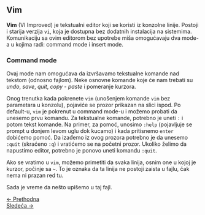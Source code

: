 <link rel="stylesheet" href="/UNIX-beginner-course/assets/css/custom.css">

## Vim

**Vim** (VI Improved) je tekstualni editor koji se koristi iz konzolne linije. Postoji i starija verzija `vi`, koja je dostupna bez dodatnih instalacija na sistemima. Komunikaciju sa ovim editorom bez upotrebe miša omogućavaju dva mode-a u kojima radi: command mode i insert mode.

### Command mode
Ovaj mode nam omogućava da izvršavamo tekstualne komande nad tekstom (odnosno fajlom). Neke osnovne komande koje će nam trebati su *undo*, *save*, *quit*, *copy - paste* i pomeranje kurzora.

Onog trenutka kada pokrenete `vim` (unošenjem komande `vim` bez parametara u konzolu), pojaviće se prozor prikazan na slici ispod. Po default-u, `vim` je pokrenut u command mode-u i možemo probati da unesemo prvu komandu. Za tekstualne komande, potrebno je uneti `:` i potom tekst komande. Na primer, za pomoć, unosimo `:help` (pojavljuje se prompt u donjem levom uglu dok kucamo) i kada pritisnemo `enter` dobićemo pomoć. Da izađemo iz ovog prozora potrebno je da unesemo `:quit` (skraćeno `:q`) i vratićemo se na početni prozor. Ukoliko želimo da napustimo editor, potrebno je ponovo uneti komandu `:quit`.

Ako se vratimo u `vim`, možemo primetiti da svaka linija, osnim one u kojoj je kurzor, počinje sa `~`. To je oznaka da ta linija ne postoji zaista u fajlu, čak nema ni prazan red tu.

Sada je vreme da nešto upišemo u taj fajl.

<div class="nav-buttons-wrapper">
  <div class="nav-left">
    <a href="4_1-touch.html" class="button-nav">← Prethodna</a>
  </div>
  <div class="nav-right">
    <a href="4_3-vim_insert_mode.html" class="button-nav">Sledeća →</a>
  </div>
</div>